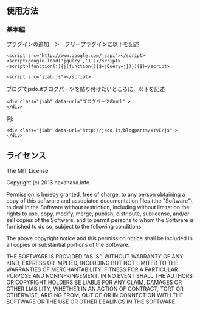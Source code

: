 使用方法
---
### 基本編
プラグインの追加　＞　フリープラグインに以下を記述

```
<script src="http://www.google.com/jsapi"></script>
<script>google.load('jquery','1')</script>
<script>(function(j){j(function(){$=jQuery=j})})($)</script>

<script src="jiab.js"></script>
```

ブログでjsdo.itブログパーツを貼り付けたいところに，以下を記述

```
<div class="jiab" data-url="ブログパーツのurl" >
</div>
```

例:

```
<div class="jiab" data-url="http://jsdo.it/blogparts/xYvE/js" >
</div>
```

ライセンス
--
The MIT License  
  
Copyright (c) 2013 haxahaxa.info  
  
Permission is hereby granted, free of charge, to any person obtaining a copy of this software and associated documentation files (the "Software"), to deal in the Software without restriction, including without limitation the rights to use, copy, modify, merge, publish, distribute, sublicense, and/or sell copies of the Software, and to permit persons to whom the Software is furnished to do so, subject to the following conditions:  
  
The above copyright notice and this permission notice shall be included in all copies or substantial portions of the Software.  
  
THE SOFTWARE IS PROVIDED "AS IS", WITHOUT WARRANTY OF ANY KIND, EXPRESS OR IMPLIED, INCLUDING BUT NOT LIMITED TO THE WARRANTIES OF MERCHANTABILITY, FITNESS FOR A PARTICULAR PURPOSE AND NONINFRINGEMENT. IN NO EVENT SHALL THE AUTHORS OR COPYRIGHT HOLDERS BE LIABLE FOR ANY CLAIM, DAMAGES OR OTHER LIABILITY, WHETHER IN AN ACTION OF CONTRACT, TORT OR OTHERWISE, ARISING FROM, OUT OF OR IN CONNECTION WITH THE SOFTWARE OR THE USE OR OTHER DEALINGS IN THE SOFTWARE.  
  

